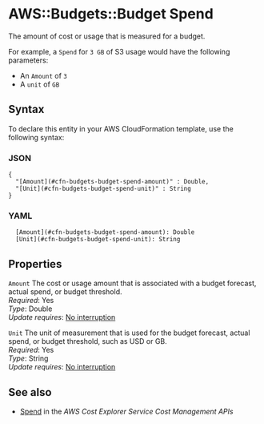# AWS::Budgets::Budget Spend<a name="aws-properties-budgets-budget-spend"></a>

The amount of cost or usage that is measured for a budget\.

For example, a `Spend` for `3 GB` of S3 usage would have the following parameters:
+ An `Amount` of `3` 
+ A `unit` of `GB` 

## Syntax<a name="aws-properties-budgets-budget-spend-syntax"></a>

To declare this entity in your AWS CloudFormation template, use the following syntax:

### JSON<a name="aws-properties-budgets-budget-spend-syntax.json"></a>

```
{
  "[Amount](#cfn-budgets-budget-spend-amount)" : Double,
  "[Unit](#cfn-budgets-budget-spend-unit)" : String
}
```

### YAML<a name="aws-properties-budgets-budget-spend-syntax.yaml"></a>

```
  [Amount](#cfn-budgets-budget-spend-amount): Double
  [Unit](#cfn-budgets-budget-spend-unit): String
```

## Properties<a name="aws-properties-budgets-budget-spend-properties"></a>

`Amount`  <a name="cfn-budgets-budget-spend-amount"></a>
The cost or usage amount that is associated with a budget forecast, actual spend, or budget threshold\.  
*Required*: Yes  
*Type*: Double  
*Update requires*: [No interruption](https://docs.aws.amazon.com/AWSCloudFormation/latest/UserGuide/using-cfn-updating-stacks-update-behaviors.html#update-no-interrupt)

`Unit`  <a name="cfn-budgets-budget-spend-unit"></a>
The unit of measurement that is used for the budget forecast, actual spend, or budget threshold, such as USD or GB\.  
*Required*: Yes  
*Type*: String  
*Update requires*: [No interruption](https://docs.aws.amazon.com/AWSCloudFormation/latest/UserGuide/using-cfn-updating-stacks-update-behaviors.html#update-no-interrupt)

## See also<a name="aws-properties-budgets-budget-spend--seealso"></a>
+  [Spend](https://docs.aws.amazon.com/aws-cost-management/latest/APIReference/API_budgets_Spend.html) in the *AWS Cost Explorer Service Cost Management APIs* 